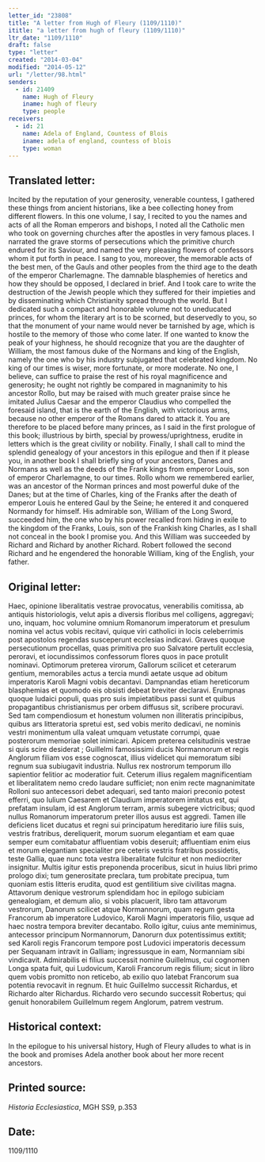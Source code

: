```yaml
---
letter_id: "23808"
title: "A letter from Hugh of Fleury (1109/1110)"
ititle: "a letter from hugh of fleury (1109/1110)"
ltr_date: "1109/1110"
draft: false
type: "letter"
created: "2014-03-04"
modified: "2014-05-12"
url: "/letter/98.html"
senders:
  - id: 21409
    name: Hugh of Fleury
    iname: hugh of fleury
    type: people
receivers:
  - id: 21
    name: Adela of England, Countess of Blois
    iname: adela of england, countess of blois
    type: woman
---
```

<h2> Translated letter:</h2>Incited by the reputation of your generosity, venerable countess, I gathered these things from ancient historians, like a bee collecting honey from different flowers.  In this one volume, I say, I recited to you the names and acts of all the Roman emperors and bishops, I noted all the Catholic men who took on governing churches after the apostles in very famous places.  I narrated the grave storms of persecutions which the primitive church endured for its Saviour, and named the very pleasing flowers of confessors whom it put forth in peace.  I sang to you, moreover, the memorable acts of the best men, of the Gauls and other peoples from the third age to the death of the emperor Charlemagne.  The damnable blasphemies of heretics and how they should be opposed, I declared in brief.  And I took care to write the destruction of the Jewish people which they suffered for their impieties and by disseminating which Christianity spread through the world.  But I dedicated such a compact and honorable volume not to uneducated princes, for whom the literary art is to be scorned, but deservedly to you, so that the monument of your name would never be tarnished by age, which is hostile to the memory of those who come later.
If one wanted to know the peak of your highness, he should recognize that you are the daughter of William, the most famous duke of the Normans and king of the English, namely the one who by his industry subjugated that celebrated kingdom.  No king of our times is wiser, more fortunate, or more moderate.  No one, I believe, can suffice to praise the rest of his royal magnificence and generosity; he ought not rightly be compared in magnanimity to his ancestor Rollo, but may be raised with much greater praise since he imitated Julius Caesar and the emperor Claudius who compelled the foresaid island, that is the earth of the English, with victorious arms, because no other emperor of the Romans dared to attack it.  You are therefore to be placed before many princes, as I said in the first prologue of this book; illustrious by birth, special by prowess/uprightness, erudite in letters which is the great civility or nobility.  Finally, I shall call to mind the splendid genealogy of your ancestors in this epilogue and then if it please you, in another book I shall briefly sing of your ancestors, Danes and Normans as well as the deeds of the Frank kings from emperor Louis, son of emperor Charlemagne, to our times.  Rollo whom we remembered earlier, was an ancestor of the Norman princes and most powerful duke of the Danes; but at the time of Charles, king of the Franks after the death of emperor Louis he entered Gaul by the Seine; he entered it and conquered Normandy for himself.  His admirable son, William of the Long Sword, succeeded him, the one who by his power recalled from hiding in exile to the kingdom of the Franks, Louis, son of the Frankish king Charles, as I shall not conceal in the book I promise you.  And this William was succeeded by Richard and Richard by another Richard.  Robert followed the second Richard and he engendered the honorable William, king of the English, your father.
<h2 class="mt-4"> Original letter:</h2>Haec, opinione liberalitatis vestrae provocatus, venerabilis comitissa, ab antiquis historiologis, velut apis a diversis floribus mel colligens, aggregavi;  uno, inquam, hoc volumine omnium Romanorum imperatorum et presulum nomina vel actus vobis recitavi, quique viri catholici in locis celeberrimis post apostolos regendas susceperunt ecclesias indicavi. Graves quoque persecutionum procellas, quas primitiva pro suo Salvatore pertulit ecclesia, peroravi, et iocundissimos confessorum flores quos in pace protulit nominavi. Optimorum preterea virorum, Gallorum scilicet et ceterarum gentium, memorabiles actus a tercia mundi aetate usque ad obitum imperatoris Karoli Magni vobis decantavi. Dampnandas etiam hereticorum blasphemias et quomodo eis obsisti debeat breviter declaravi. Erumpnas quoque Iudaici populi, quas pro suis impietatibus passi sunt et quibus propagantibus christianismus per orbem diffusus sit, scribere procuravi. Sed tam compendiosum et honestum volumen non illiteratis principibus, quibus ars litteratoria spretui est, sed vobis merito dedicavi, ne nominis vestri monimentum ulla valeat umquam vetustate corrumpi, quae posterorum memoriae solet inimicari.
Apicem preterea celsitudinis vestrae si quis scire desiderat ; Guillelmi famosissimi ducis Normannorum et regis Anglorum filiam vos esse cognoscat, illius videlicet qui memoratum sibi regnum sua subiugavit industria. Nullus rex nostrorum temporum illo sapientior felitior ac moderatior fuit. Ceterum illius regalem magnificentiam et liberalitatem nemo credo laudare sufficiet; non enim recte magnanimitate Rolloni suo antecessori debet adequari, sed tanto maiori preconio potest efferri, quo Iulium Caesarem et Claudium imperatorem imitatus est, qui prefatam insulam, id est Anglorum terram, armis subegere victricibus; quod nullus Romanorum imperatorum preter illos ausus est aggredi. Tamen ille deficiens licet ducatus et regni sui principatum hereditario iure filiis suis, vestris fratribus, dereliquerit, morum suorum elegantiam et eam quae semper eum comitabatur affluentiam vobis deseruit; affluentiam enim eius et morum elegantiam specialiter pre ceteris vestris fratribus possidetis, teste Gallia, quae nunc tota vestra liberalitate fulcitur et non mediocriter insignitur. Multis igitur estis preponenda proceribus, sicut in huius libri primo prologo dixi; tum generositate preclara, tum probitate precipua, tum quoniam estis litteris erudita, quod est gentilitium sive civilitas magna. Attavorum denique vestrorum splendidam hoc in epilogo subiciam genealogiam, et demum alio, si vobis placuerit, libro tam attavorum vestrorum, Danorum scilicet atque Normannorum, quam regum gesta Francorum ab imperatore Ludovico, Karoli Magni imperatoris filio, usque ad haec nostra tempora breviter decantabo. Rollo igitur, cuius ante meminimus, antecessor principum Normannorum, Danorurn dux potentissimus extitit; sed Karoli regis Francorum tempore post Ludovici imperatoris decessum per Sequanam intravit in Galliam; ingressusque in eam, Normanniam sibi vindicavit. Admirabilis ei filius successit nomine Guillelmus, cui cognomen Longa spata fuit, qui Ludovicum, Karoli Francorum regis filium; sicut in libro quem vobis promitto non reticebo, ab exilio quo latebat Francorum sua potentia revocavit in regnum. Et huic Guillelmo successit Richardus, et Richardo alter Richardus. Richardo vero secundo successit Robertus; qui genuit honorabilem Guillelmum regem Anglorum, patrem vestrum.
<h2 class="mt-4"> Historical context:</h2>In the epilogue to his universal history, Hugh of Fleury alludes to what is in the book and promises Adela another book about her more recent ancestors.
<h2 class="mt-4"> Printed source:</h2><p><em>Historia Ecclesiastica</em>, MGH SS9, p.353</p><h2 class="mt-4"> Date:</h2>1109/1110